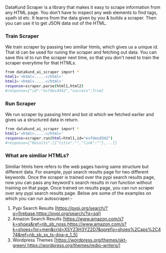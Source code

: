 DataKund Scraper is a library that makes it easy to scrape information from any HTML page. You don't have to inspect any web elements to find tags, xpath id etc.
It learns from the data given by you & builds a scraper. Then you can use it to get JSON data out of the HTML.

### Train Scraper
We train scraper by passing two similiar htmls, which gives us a unique id. That id can be used for runing the scraper and fetching out data.
You can save this id to run the scraper next time, so that you don't need to train the scraper everytime for that HTMLs.
```sh
from datakund_ai_scraper import *
html1='<html>.....</html>'
html2='<html>.....</html>'
response=scraper.parse(html1,html2)
#response={"id":"esfdesd342","success":True}
```

### Run Scraper
We run scraper by passing html and bot id which we fetched earlier and gives us a structured data in return.
```sh
from datakund_ai_scraper import *
html1='<html>.....</html>'
response=scraper.run(html=html1,id="esfdesd342")
#response={"Results":[{"title":"","link":""},...]}
```

### What are similiar HTMLs?
Similiar htmls here refers to the web pages having same structure but different data. For example, pypi search results page for two different keywords.
Once the scraper is trained over the pypi search results page, now you can pass any keyword's search results in run function without training on that page.
Once trained on results page, you can run scraper over any pypi search results page.
Below are some of the examples on which you can run autoscraper:-
1. Pypi Search Results [https://pypi.org/search/?q=firebase,https://pypi.org/search/?q=sql]
2. Amazon Search Results [https://www.amazon.com/s?k=shoes&ref=nb_sb_noss,https://www.amazon.com/s?k=shoes+for+men&crid=XSYZ3H3YZ2D7&sprefix=shoes%2Caps%2C474&ref=nb_sb_ss_ts-doa-p_1_5]
3. Wordpress Themes [https://wordpress.org/themes/skt-green/,https://wordpress.org/themes/redio-writers/]